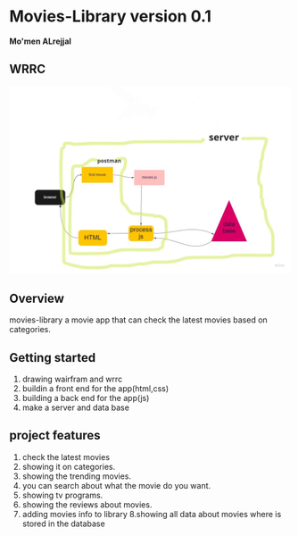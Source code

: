 # Movies-Library    version 0.1
**Mo'men ALrejjal**

## WRRC
<img src="./wrrcimg/WRRC1.jpg" />

## Overview
movies-library  a movie app that can check the latest movies based on categories.

## Getting started
1. drawing wairfram and wrrc
2. buildin a front end for the app(html,css)
3. building a back end for the app(js)
4. make a server and data base

## project features
1. check the latest movies 
2. showing it on categories.
3. showing the trending movies.
4. you can search about what the movie do you want.
5. showing tv programs.
6. showing the reviews about movies.
7. adding movies info to library
8.showing all data about movies where is stored in the database

